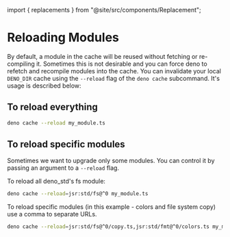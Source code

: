 import { replacements } from "@site/src/components/Replacement";

# Reloading Modules

By default, a module in the cache will be reused without fetching or
re-compiling it. Sometimes this is not desirable and you can force deno to
refetch and recompile modules into the cache. You can invalidate your local
`DENO_DIR` cache using the `--reload` flag of the `deno cache` subcommand. It's
usage is described below:

## To reload everything

```bash
deno cache --reload my_module.ts
```

## To reload specific modules

Sometimes we want to upgrade only some modules. You can control it by passing an
argument to a `--reload` flag.

<p>
  To reload all deno_std's fs module:
</p>

```bash
deno cache --reload=jsr:std/fs@^0 my_module.ts
```

To reload specific modules (in this example - colors and file system copy) use a
comma to separate URLs.

```bash
deno cache --reload=jsr:std/fs@^0/copy.ts,jsr:std/fmt@^0/colors.ts my_module.ts
```

<!-- Should this be part of examples? -->
